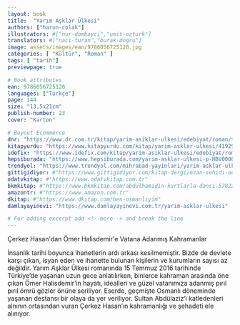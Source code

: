 ```yaml
---
layout: book
title:  "Yarım Aşklar Ülkesi"
authors: ["harun-colak"]
illustrators: #["nur-dombayci","umit-ozturk"]
translators: #["naci-turan","burak-dogru"]
image: assets/images/ean/9786056725128.jpg
categories: [ "Kültür", "Roman" ]
tags: [ "tarih"]
previewpage: true

# Book attributes
ean: 9786056725128
languages: ["Türkçe"]
page: 144
size: "13,5x21cm"
publish-number: 23
cover: "Karton"

# Buyout Ecommerce
dnr: "https://www.dr.com.tr/kitap/yarim-asiklar-ulkesi/edebiyat/roman/turkiye-roman/urunno=0001694036001"
kitapyurdu: "https://www.kitapyurdu.com/kitap/yarim-asklar-ulkesi/419290.html&filter_name=Yar%C4%B1m+A%C5%9Fklar+%C3%9Clkesi"
idefix: "https://www.idefix.com/kitap/yarim-asiklar-ulkesi/edebiyat/roman/turkiye-roman/urunno=0001694036001"
hepsiburada: "https://www.hepsiburada.com/yarim-asklar-ulkesi-p-HBV000004AFI6"
trendyol: "https://www.trendyol.com/mihrabad-yayinlari/yarim-asklar-ulkesi-p-3285216"
gittigidiyor: #"https://www.gittigidiyor.com/kitap-dergi/ezan-sehidi-adnan-menderes_pdp_732728793"
odatvkitap: #"https://www.odatvkitap.com.tr"
bkmkitap: #"https://www.bkmkitap.com/abdulhamidin-kurtlarla-dansi-578226"
amazontr: #"https://www.amazon.com.tr"
dkitap: #"https://www.dkitap.com/ben-osmanliyim"
damlayayinevi: "https://www.damlayayinevi.com.tr/yarim-asklar-ulkesi"

# For adding excerpt add <!--more--> and break the line
---
```

Çerkez Hasan'dan Ömer Halisdemir'e Vatana Adanmış Kahramanlar

İnsanlık tarihi boyunca ihanetlerin ardı arkası kesilmemiştir. Bizde de devlete karşı çıkan, isyan eden ve ihanette bulunan kişilerin ve kurumların sayısı az değildir. Yarım Aşklar Ülkesi romanında 15 Temmuz 2016 tarihinde Türkiye’de yaşanan uzun gece anlatılırken, binlerce kahraman arasında öne çıkan Ömer Halisdemir’in hayatı, idealleri ve güzel vatanımıza adanmış pırıl pırıl ömrü gözler önüne seriliyor.
Eserde, geçmişte Osmanlı döneminde yaşanan destansı bir olaya da yer veriliyor. Sultan Abdülaziz’i katledenleri alnının ortasından vuran Çerkez Hasan’ın kahramanlığı ve şehadeti ele alınıyor.
<!--more--> 